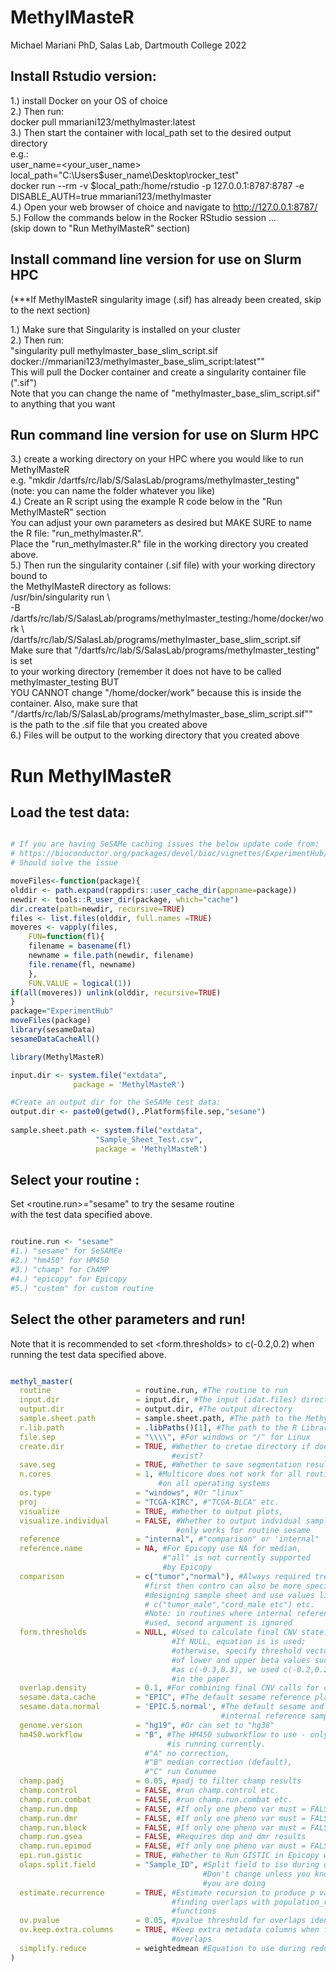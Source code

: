 # MethylMasteR

Michael Mariani PhD, Salas Lab, Dartmouth College 2022

## Install Rstudio version:

1.) install Docker on your OS of choice <br>
2.) Then run: <br>
    docker pull mmariani123/methylmaster:latest <br>
3.) Then start the container with local_path set to the desired output directory <br>
    e.g.: <br>
    user_name=<your_user_name> <br>
    local_path="C:\Users\$user_name\Desktop\rocker_test" <br>
    docker run --rm -v $local_path:/home/rstudio -p 127.0.0.1:8787:8787 -e DISABLE_AUTH=true mmariani123/methylmaster <br>
4.) Open your web browser of choice and navigate to http://127.0.0.1:8787/ <br>
5.) Follow the commands below in the Rocker RStudio session ... <br>
    (skip down to "Run MethylMasteR" section) <br>

## Install command line version for use on Slurm HPC

(***If MethylMasteR singularity image (.sif) has already been created, skip to the next section) <br>

1.) Make sure that Singularity is installed on your cluster <br>
2.) Then run: <br>
    "singularity pull methylmaster_base_slim_script.sif docker://mmariani123/methylmaster_base_slim_script:latest"" <br>
    This will pull the Docker container and create a singularity container file (".sif") <br>
    Note that you can change the name of "methylmaster_base_slim_script.sif" to anything that you want <br>

## Run command line version for use on Slurm HPC

3.) create a working directory on your HPC where you would like to run MethylMasteR <br>
    e.g. "mkdir /dartfs/rc/lab/S/SalasLab/programs/methylmaster_testing" <br>
    (note: you can name the folder whatever you like) <br>
4.) Create an R script using the example R code below in the "Run MethylMasteR" section <br>
    You can adjust your own parameters as desired but MAKE SURE to name the R file: "run_methylmaster.R". <br>
    Place the "run_methylmaster.R" file in the working directory you created above. <br>
5.) Then run the singularity container (.sif file) with your working directory bound to <br>
    the MethylMasteR directory as follows: <br>
    /usr/bin/singularity run \ <br>
    -B /dartfs/rc/lab/S/SalasLab/programs/methylmaster_testing:/home/docker/work \ <br>
    /dartfs/rc/lab/S/SalasLab/programs/methylmaster_base_slim_script.sif <br>
    Make sure that "/dartfs/rc/lab/S/SalasLab/programs/methylmaster_testing" is set <br>
    to your working directory (remember it does not have to be called methylmaster_testing BUT <br>
    YOU CANNOT change "/home/docker/work" because this is inside the container.
    Also, make sure that "/dartfs/rc/lab/S/SalasLab/programs/methylmaster_base_slim_script.sif"" <br>
    is the path to the .sif file that you created above <br>
6.) Files will be output to the working directory that you created above <br>

# Run MethylMasteR

## Load the test data:

```r

# If you are having SeSAMe caching issues the below update code from:
# https://bioconductor.org/packages/devel/bioc/vignettes/ExperimentHub/inst/doc/ExperimentHub.html#default-caching-location- update
# Should solve the issue

moveFiles<-function(package){
olddir <- path.expand(rappdirs::user_cache_dir(appname=package))
newdir <- tools::R_user_dir(package, which="cache")
dir.create(path=newdir, recursive=TRUE)
files <- list.files(olddir, full.names =TRUE)
moveres <- vapply(files,
    FUN=function(fl){
    filename = basename(fl)
    newname = file.path(newdir, filename)
    file.rename(fl, newname)
    },
    FUN.VALUE = logical(1))
if(all(moveres)) unlink(olddir, recursive=TRUE)
}
package="ExperimentHub"
moveFiles(package)
library(sesameData)
sesameDataCacheAll()

library(MethylMasteR)

input.dir <- system.file("extdata",
              package = 'MethylMasteR')

#Create an output dir for the SeSAMe test data:
output.dir <- paste0(getwd(),.Platform$file.sep,"sesame")
              
sample.sheet.path <- system.file("extdata",
                   "Sample_Sheet_Test.csv",
                   package = 'MethylMasteR')

```

## Select your routine :

Set <routine.run>="sesame" to try the sesame routine <br>
with the test data specified above.

```r

routine.run <- "sesame"
#1.) "sesame" for SeSAMEe
#2.) "hm450" for HM450
#3.) "champ" for ChAMP
#4.) "epicopy" for Epicopy
#5.) "custom" for custom routine

```
## Select the other parameters and run!

Note that it is recommended to set <form.thresholds> to c(-0.2,0.2)
when running the test data specified above.

```r

methyl_master(
  routine                   = routine.run, #The routine to run
  input.dir                 = input.dir, #The input (idat.files) directory
  output.dir                = output.dir, #The output directory
  sample.sheet.path         = sample.sheet.path, #The path to the MethylMasteR sample sheet
  r.lib.path                = .libPaths()[1], #The path to the R Library path
  file.sep                  = "\\\\", #For windows or "/" for Linux
  create.dir                = TRUE, #Whether to cretae directory if does not 
                                    #exist?
  save.seg                  = TRUE, #Whether to save segmentation results
  n.cores                   = 1, #Multicore does not work for all routines 
                                 #on all operating systems
  os.type                   = "windows", #Or "linux"
  proj                      = "TCGA-KIRC", #"TCGA-BLCA" etc.
  visualize                 = TRUE, #Whether to output plots,
  visualize.individual      = FALSE, #Whether to output indvidual sample plots,
                                     #only works for routine sesame
  reference                 = "internal", #"comparison" or 'internal"
  reference.name            = NA, #For Epicopy use NA for median, 
                                  #"all" is not currently supported 
                                  #by Epicopy
  comparison                = c("tumor","normal"), #Always required treatment 
                              #first then contro can also be more specific when 
                              #designing sample sheet and use values like
                              # c("tumor_male","cord_male etc") etc.
                              #Note: in routines where internal reference is 
                              #used, second argument is ignored
  form.thresholds           = NULL, #Used to calculate final CNV state. 
                                    #If NULL, equation is is used;
                                    #otherwise, specify threshold vector 
                                    #of lower and upper beta values such
                                    #as c(-0.3,0.3), we used c(-0.2,0.2) 
                                    #in the paper
  overlap.density           = 0.1, #For combining final CNV calls for confidence
  sesame.data.cache         = "EPIC", #The default sesame reference platform
  sesame.data.normal        = 'EPIC.5.normal', #The default sesame and hm450 
                                               #internal reference samples
  genome.version            = "hg19", #Or can set to "hg38"
  hm450.workflow            = "B", #The HM450 subworkflow to use - only B 
                                   #is running currently.
                              #"A" no correction,
                              #"B" median correction (default),
                              #"C" run Conumee
  champ.padj                = 0.05, #padj to filter champ results
  champ.control             = FALSE, #run champ.control etc.
  champ.run.combat          = FALSE, #run champ.run.combat etc.
  champ.run.dmp             = FALSE, #If only one pheno var must = FALSE
  champ.run.dmr             = FALSE, #If only one pheno var must = FALSE
  champ.run.block           = FALSE, #If only one pheno var must = FALSE
  champ.run.gsea            = FALSE, #Requires dmp and dmr results
  champ.run.epimod          = FALSE, #If only one pheno var must = FALSE
  epi.run.gistic            = TRUE, #Whether to Run GISTIC in Epicopy workflow
  olaps.split.field         = "Sample_ID", #Split field to ise during overlaps
                                           #Don't change unless you know what 
                                           #you are doing
  estimate.recurrence       = TRUE, #Estimate recursion to produce p values when 
                                    #finding overlaps with population_ranges 
                                    #functions
  ov.pvalue                 = 0.05, #pvalue threshold for overlaps identified
  ov.keep.extra.columns     = TRUE, #Keep extra metadata columns when finding 
                                    #overlaps
  simplify.reduce           = weightedmean #Equation to use during reduction
)

```
